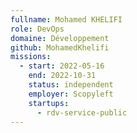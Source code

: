 ```yaml
---
fullname: Mohamed KHELIFI
role: DevOps
domaine: Développement
github: MohamedKhelifi
missions:
  - start: 2022-05-16
    end: 2022-10-31
    status: independent
    employer: Scopyleft
    startups:
      - rdv-service-public
---
```

